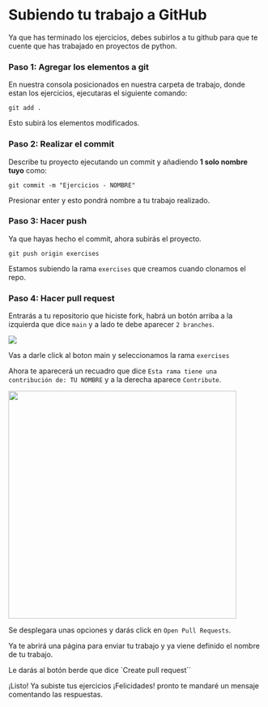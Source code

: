 # Subiendo tu trabajo a GitHub

Ya que has terminado los ejercicios, debes subirlos a tu github para que te cuente que has trabajado en proyectos de python. 

### Paso 1: Agregar los elementos a git
En nuestra consola posicionados en nuestra carpeta de trabajo, donde estan los ejercicios, ejecutaras el siguiente comando:

```Git
git add .
```

Esto subirá los elementos modificados.

### Paso 2: Realizar el commit

Describe tu proyecto ejecutando un commit y añadiendo **1 solo nombre tuyo** como: 

```Git
git commit -m "Ejercicios - NOMBRE"
```

Presionar enter y esto pondrá nombre a tu trabajo realizado.

### Paso 3: Hacer push

Ya que hayas hecho el commit, ahora subirás el proyecto.

```Git
git push origin exercises
```

Estamos subiendo la rama `exercises` que creamos cuando clonamos el repo.

### Paso 4: Hacer pull request

Entrarás a tu repositorio que hiciste fork, habrá un botón arriba a la izquierda que dice `main` y a lado te debe aparecer `2 branches`.

![](https://diarioinforme.com/wp-content/uploads/2022/01/Click-Branches..png)

Vas a darle click al boton main y seleccionamos la rama `exercises`

Ahora te aparecerá un recuadro que dice `Esta rama tiene una contribución de: TU NOMBRE` y a la derecha aparece `Contribute`.

<img src="https://www.earthdatascience.org/images/earth-analytics/git-version-control/github-create-new-pull-request.png" width="450">

Se desplegara unas opciones y darás click en `Open Pull Requests`.

Ya te abrirá una página para enviar tu trabajo y ya viene definido el nombre de tu trabajo. 

Le darás al botón berde que dice `Create pull request``

¡Listo! Ya subiste tus ejercicios ¡Felicidades! pronto te mandaré un mensaje comentando las respuestas.
